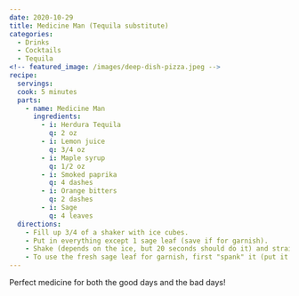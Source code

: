 ```yaml
---
date: 2020-10-29
title: Medicine Man (Tequila substitute)
categories:
  - Drinks
  - Cocktails
  - Tequila
<!-- featured_image: /images/deep-dish-pizza.jpeg -->
recipe:
  servings: 
  cook: 5 minutes
  parts:
    - name: Medicine Man
      ingredients:
        - i: Herdura Tequila
          q: 2 oz
        - i: Lemon juice
          q: 3/4 oz
        - i: Maple syrup
          q: 1/2 oz
        - i: Smoked paprika
          q: 4 dashes
        - i: Orange bitters
          q: 2 dashes
        - i: Sage
          q: 4 leaves
  directions:
    - Fill up 3/4 of a shaker with ice cubes.
    - Put in everything except 1 sage leaf (save if for garnish).
    - Shake (depends on the ice, but 20 seconds should do it) and strain. Serve it up, which means no ice.
    - To use the fresh sage leaf for garnish, first "spank" it (put it on one open palm and slap it with the other hand a few times) to release essential oils. Place it on top of the drink.
---
```

Perfect medicine for both the good days and the bad days!